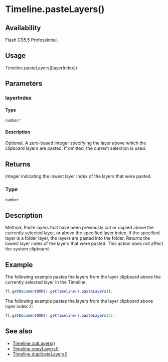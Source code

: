 # Timeline.pasteLayers()

## Availability

Flash CS5.5 Professional.

## Usage

Timeline.pasteLayers(\[layerIndex\])

## Parameters

### **layerIndex**

#### Type

```typescript
number?
```

#### Description

Optional. A zero-based integer specifying the layer above which the clipboard layers are pasted. If omitted, the current selection is used.

## Returns

Integer indicating the lowest layer index of the layers that were pasted.

### Type

```typescript
number
```

## Description

Method; Paste layers that have been previously cut or copied above the currently selected layer, or above the specified layer index. If the specified layer is a folder layer, the layers are pasted into the folder. Returns the lowest layer index of the layers that were pasted. This action does not affect the system clipboard.

## Example

The following example pastes the layers from the layer clipboard above the currently selected layer in the Timeline:

```javascript
fl.getDocumentDOM().getTimeline().pasteLayers();
```

The following example pastes the layers from the layer clipboard above layer index 2:

```javascript
fl.getDocumentDOM().getTimeline().pasteLayers(2);

```

## See also

- [Timeline.cutLayers()](../Timeline_object/Timeline15.md)
- [Timeline.copyLayers()](../Timeline_object/Timeline7.md)
- [Timeline.duplicateLayers()](../Timeline_object/Timeline17.md)
